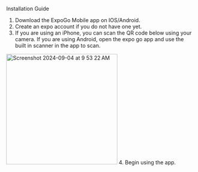 Installation Guide
1. Download the ExpoGo Mobile app on IOS/Android.
2. Create an expo account if you do not have one yet.
3. If you are using an iPhone, you can scan the QR code below using your camera. If
you are using Android, open the expo go app and use the built in scanner in the app to scan.
<img width="296" alt="Screenshot 2024-09-04 at 9 53 22 AM" src="https://github.com/user-attachments/assets/4f628f44-2e3a-48e7-b7dc-a31bf1ee8d78">
4. Begin using the app.
